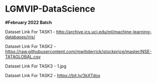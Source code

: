 # LGMVIP-DataScience
**#February 2022 Batch**

Dataset Link For TASK1 - http://archive.ics.uci.edu/ml/machine-learning-databases/iris/

Dataset Link For TASK2 - https://raw.githubusercontent.com/mwitiderrick/stockprice/master/NSE-TATAGLOBAL.csv

Dataset Link For TASK3 - 1.jpg

Dataset Link For TASK2 - https://bit.ly/3kXTdox

